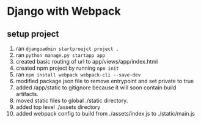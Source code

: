 # Django with Webpack

## setup project
1. ran `djangoadmin startproejct project .`
1. ran `python manage.py startapp app`
1. created basic routing of url to app/views/app/index.html
1. created npm project by running `npm init`
1. ran `npm install webpack webpack-cli --save-dev`
1. modified package json file to remove entrypoint and set private to true
1. added /app/static to gitignore because it will soon contain build artifacts.
1. moved static files to global ./static directory.
1. added top level ./assets directory
1. added webpack config to build from ./assets/index.js to ./static/main.js
